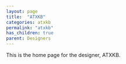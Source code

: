 ```yaml
---
layout: page
title:  "ATXKB"
categories: atxkb
permalink: "atxkb"
has_children: true
parent: Designers
---
```

This is the home page for the designer, ATXKB.
